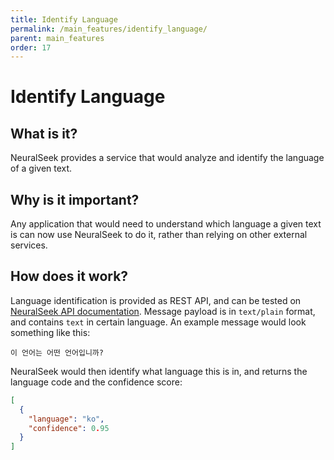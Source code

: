 ```yaml
---
title: Identify Language
permalink: /main_features/identify_language/
parent: main_features
order: 17
---
```


# Identify Language

## What is it?
NeuralSeek provides a service that would analyze and identify the language of a given text.

## Why is it important?
Any application that would need to understand which language a given text is can now use NeuralSeek to do it, rather than relying on other external services.

## How does it work?
Language identification is provided as REST API, and can be tested on [NeuralSeek API documentation](https://api.neuralseek.com/). Message payload is in `text/plain` format, and contains `text` in certain language. An example message would look something like this:
```TEXT
이 언어는 어떤 언어입니까?
```
NeuralSeek would then identify what language this is in, and returns the language code and the confidence score:
```JSON
[
  {
    "language": "ko",
    "confidence": 0.95
  }
]
